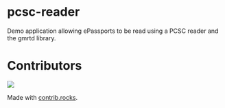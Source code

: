 # pcsc-reader
Demo application allowing ePassports to be read using a PCSC reader and the gmrtd library.

# Contributors

<a href="https://github.com/gmrtd/pcsc-reader/graphs/contributors">
  <img src="https://contrib.rocks/image?repo=gmrtd/pcsc-reader" />
</a>

Made with [contrib.rocks](https://contrib.rocks).
